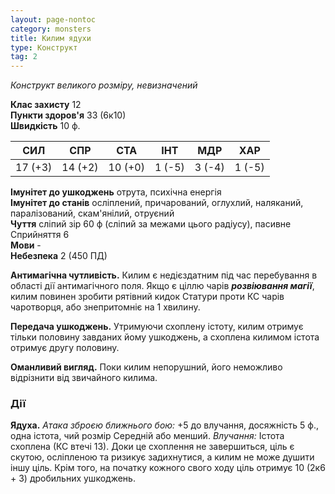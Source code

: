 ```yaml
---
layout: page-nontoc
category: monsters
title: Килим ядухи
type: Конструкт
tag: 2
---
```


_Конструкт великого розміру, невизначений_

**Клас захисту** 12    
**Пункти здоров'я** 33 (6к10)    
**Швидкість** 10 ф.

| СИЛ     | СПР     | СТА     | ІНТ    | МДР    | ХАР    |
| ------- | ------- | ------- | ------ | ------ | ------ |
| 17 (+3) | 14 (+2) | 10 (+0) | 1 (-5) | 3 (-4) | 1 (-5) |

**Імунітет до ушкоджень** отрута, психічна енергія    
**Імунітет до станів** осліплений, причарований, оглухлий, наляканий, паралізований, скам'янілий, отруєний    
**Чуття** сліпий зір 60 ф (сліпий за межами цього радіусу), пасивне Сприйняття 6    
**Мови** -    
**Небезпека** 2 (450 ПД)

**Антимагічна чутливість.** Килим є недієздатним під час перебування в області дії антимагічного поля. Якщо є ціллю чарів **_розвіювання магії_**, килим повинен зробити рятівний кидок Статури проти КС чарів чаротворця, або знепритомніє на 1 хвилину.    

**Передача ушкоджень.** Утримуючи схоплену істоту, килим отримує тільки половину завданих йому ушкоджень, а схоплена килимом істота отримує другу половину.    

**Оманливий вигляд.** Поки килим непорушний, його неможливо відрізнити від звичайного килима.

### Дії
**Ядуха.** _Атака зброєю ближнього бою:_ +5 до влучання, досяжність 5 ф., одна істота, чий розмір Середній або менший. _Влучання:_ Істота схоплена (КС втечі 13). Доки це схоплення не завершиться, ціль є скутою, осліпленою та ризикує задихнутися, а килим не може душити іншу ціль. Крім того, на початку кожного свого ходу ціль отримує 10 (2к6 + 3) дробильних ушкоджень.
